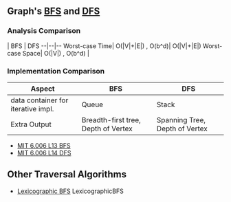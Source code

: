 

## Graph's [BFS](https://en.wikipedia.org/wiki/Breadth-first_search) and [DFS](https://en.wikipedia.org/wiki/Depth-first_search)


### Analysis Comparison

| BFS | DFS
--|--|--
Worst-case Time| O(|V|+|E|) , O(b^d)| O(|V|+|E|)
Worst-case Space| O(|V|) , O(b^d) |
### Implementation Comparison


Aspect | BFS | DFS
--|--|--
data container for iterative impl. | Queue | Stack
Extra Output | Breadth-first tree, Depth of Vertex | Spanning Tree, Depth of Vertex

* [MIT 6.006 L13 BFS](https://ocw.mit.edu/courses/electrical-engineering-and-computer-science/6-006-introduction-to-algorithms-fall-2011/lecture-videos/lecture-13-breadth-first-search-bfs/)
* [MIT 6.006 L14 DFS](https://ocw.mit.edu/courses/electrical-engineering-and-computer-science/6-006-introduction-to-algorithms-fall-2011/lecture-videos/lecture-14-depth-first-search-dfs-topological-sort/)

## Other Traversal Algorithms

* [Lexicographic BFS](https://en.wikipedia.org/wiki/Lexicographic_breadth-first_search)
LexicographicBFS
